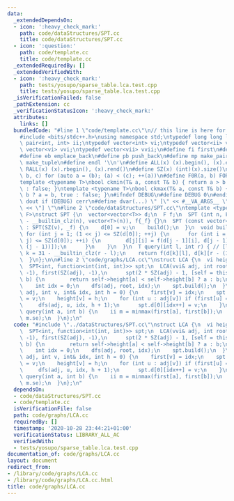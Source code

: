 ```yaml
---
data:
  _extendedDependsOn:
  - icon: ':heavy_check_mark:'
    path: code/dataStructures/SPT.cc
    title: code/dataStructures/SPT.cc
  - icon: ':question:'
    path: code/template.cc
    title: code/template.cc
  _extendedRequiredBy: []
  _extendedVerifiedWith:
  - icon: ':heavy_check_mark:'
    path: tests/yosupo/sparse_table.lca.test.cpp
    title: tests/yosupo/sparse_table.lca.test.cpp
  _isVerificationFailed: false
  _pathExtension: cc
  _verificationStatusIcon: ':heavy_check_mark:'
  attributes:
    links: []
  bundledCode: "#line 1 \"code/template.cc\"\n// this line is here for a reason\n\
    #include <bits/stdc++.h>\nusing namespace std;\ntypedef long long ll;\ntypedef\
    \ pair<int, int> ii;\ntypedef vector<int> vi;\ntypedef vector<ii> vii;\ntypedef\
    \ vector<vi> vvi;\ntypedef vector<vii> vvii;\n#define fi first\n#define se second\n\
    #define eb emplace_back\n#define pb push_back\n#define mp make_pair\n#define mt\
    \ make_tuple\n#define endl '\\n'\n#define ALL(x) (x).begin(), (x).end()\n#define\
    \ RALL(x) (x).rbegin(), (x).rend()\n#define SZ(x) (int)(x).size()\n#define FOR(a,\
    \ b, c) for (auto a = (b); (a) < (c); ++(a))\n#define F0R(a, b) FOR (a, 0, (b))\n\
    template <typename T>\nbool ckmin(T& a, const T& b) { return a > b ? a = b, true\
    \ : false; }\ntemplate <typename T>\nbool ckmax(T& a, const T& b) { return a <\
    \ b ? a = b, true : false; }\n#ifndef DEBUG\n#define DEBUG 0\n#endif\n#define\
    \ dout if (DEBUG) cerr\n#define dvar(...) \" [\" << #__VA_ARGS__ \": \" << (__VA_ARGS__)\
    \ << \"] \"\n#line 2 \"code/dataStructures/SPT.cc\"\ntemplate <typename T, typename\
    \ F>\nstruct SPT {\n  vector<vector<T>> d;\n  F f;\n  SPT (int n, F _f) : d(32\
    \ - __builtin_clz(n), vector<T>(n)), f{_f} {}\n  SPT (const vector<T>& v, F _f)\
    \ : SPT(SZ(v), _f) {\n    d[0] = v;\n    build();\n  }\n  void build() {\n   \
    \ for (int j = 1; (1 << j) <= SZ(d[0]); ++j) {\n      for (int i = 0; i + (1 <<\
    \ j) <= SZ(d[0]); ++i) {\n        d[j][i] = f(d[j - 1][i], d[j - 1][i + (1 <<\
    \ (j - 1))]);\n      }\n    }\n  }\n  T query(int l, int r) { // [l, r)\n    int\
    \ k = 31 - __builtin_clz(r - l);\n    return f(d[k][l], d[k][r - (1 << k)]);\n\
    \  }\n};\n\n#line 2 \"code/graphs/LCA.cc\"\nstruct LCA {\n  vi height, first;\n\
    \  SPT<int, function<int(int, int)>> spt;\n  LCA(vvi& adj, int root = 0) : height(SZ(adj),\
    \ -1), first(SZ(adj), -1),\n      spt(2 * SZ(adj) - 1, [self = this](int a, int\
    \ b) {\n        return self->height[a] < self->height[b] ? a : b;\n      }) {\n\
    \    int idx = 0;\n    dfs(adj, root, idx);\n    spt.build();\n  }\n  void dfs(vvi&\
    \ adj, int v, int& idx, int h = 0) {\n    first[v] = idx;\n    spt.d[0][idx++]\
    \ = v;\n    height[v] = h;\n    for (int u : adj[v]) if (first[u] == -1) {\n \
    \     dfs(adj, u, idx, h + 1);\n      spt.d[0][idx++] = v;\n    }\n  }\n  int\
    \ query(int a, int b) {\n    ii m = minmax(first[a], first[b]);\n    return spt.query(m.fi,\
    \ m.se);\n  }\n};\n"
  code: "#include \"../dataStructures/SPT.cc\"\nstruct LCA {\n  vi height, first;\n\
    \  SPT<int, function<int(int, int)>> spt;\n  LCA(vvi& adj, int root = 0) : height(SZ(adj),\
    \ -1), first(SZ(adj), -1),\n      spt(2 * SZ(adj) - 1, [self = this](int a, int\
    \ b) {\n        return self->height[a] < self->height[b] ? a : b;\n      }) {\n\
    \    int idx = 0;\n    dfs(adj, root, idx);\n    spt.build();\n  }\n  void dfs(vvi&\
    \ adj, int v, int& idx, int h = 0) {\n    first[v] = idx;\n    spt.d[0][idx++]\
    \ = v;\n    height[v] = h;\n    for (int u : adj[v]) if (first[u] == -1) {\n \
    \     dfs(adj, u, idx, h + 1);\n      spt.d[0][idx++] = v;\n    }\n  }\n  int\
    \ query(int a, int b) {\n    ii m = minmax(first[a], first[b]);\n    return spt.query(m.fi,\
    \ m.se);\n  }\n};\n"
  dependsOn:
  - code/dataStructures/SPT.cc
  - code/template.cc
  isVerificationFile: false
  path: code/graphs/LCA.cc
  requiredBy: []
  timestamp: '2020-10-28 23:44:21+01:00'
  verificationStatus: LIBRARY_ALL_AC
  verifiedWith:
  - tests/yosupo/sparse_table.lca.test.cpp
documentation_of: code/graphs/LCA.cc
layout: document
redirect_from:
- /library/code/graphs/LCA.cc
- /library/code/graphs/LCA.cc.html
title: code/graphs/LCA.cc
---
```

